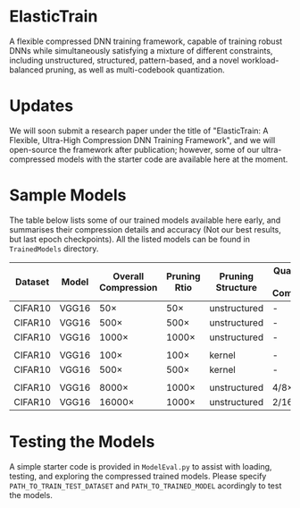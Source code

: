 # ElasticTrain
A flexible compressed DNN training framework, capable of training robust DNNs while simultaneously satisfying a mixture of different constraints, including unstructured, structured, pattern-based, and a novel workload-balanced pruning, as well as multi-codebook quantization.

# Updates
We will soon submit a research paper under the title of "ElasticTrain: A Flexible, Ultra-High Compression DNN Training Framework", and we will open-source the framework after publication; however, some of our ultra-compressed models with the starter code are available here at the moment.

# Sample Models
The table below lists some of our trained models available here early, and summarises their compression details and accuracy (Not our best results, but last epoch checkpoints).
All the listed models can be found in `TrainedModels` directory.

| Dataset | Model | Overall Compression | Pruning Rtio | Pruning Structure | Quantization Bits / Compression | Codebooks per Layer | Accuracy |
| ------- | ----- | ------------------- | ------------ | ----------------- | ------------------------------- | ------------------- | -------- |
| CIFAR10 | VGG16 |         50×         |     50×      |    unstructured   |               -                 |          -          |  93.08%  |
| CIFAR10 | VGG16 |         500×        |     500×     |    unstructured   |               -                 |          -          |  90.95%  |
| CIFAR10 | VGG16 |         1000×       |     1000×    |    unstructured   |               -                 |          -          |  89.51%  |
|         |       |                     |              |                   |                                 |                     |          |
| CIFAR10 | VGG16 |         100×        |     100×     |       kernel      |               -                 |          -          |  92.11%  |
| CIFAR10 | VGG16 |         500×        |     500×     |       kernel      |               -                 |          -          |  88.28%  |
|         |       |                     |              |                   |                                 |                     |          |
| CIFAR10 | VGG16 |         8000×       |     1000×    |    unstructured   |              4/8×               |          1          |  88.59%  |
| CIFAR10 | VGG16 |         16000×      |     1000×    |    unstructured   |              2/16×              |          64         |  87.93%  |

# Testing the Models
A simple starter code is provided in `ModelEval.py` to assist with loading, testing, and exploring the compressed trained models.
Please specify `PATH_TO_TRAIN_TEST_DATASET` and `PATH_TO_TRAINED_MODEL` acordingly to test the models.
